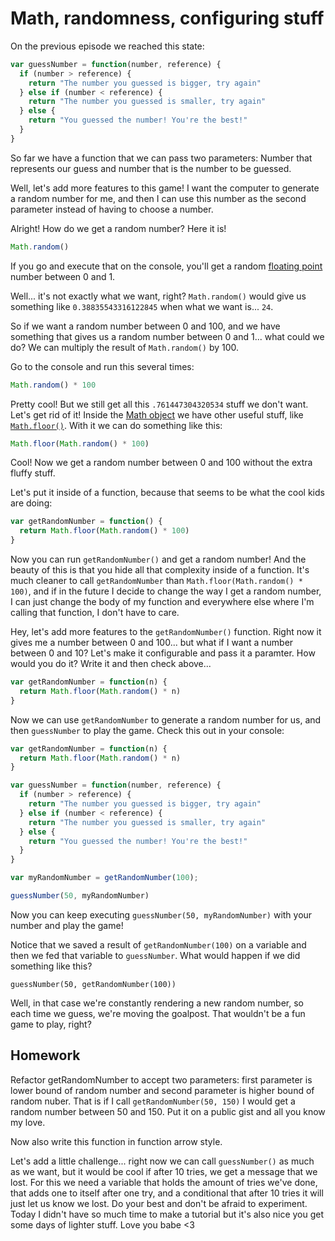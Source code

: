 # Math, randomness, configuring stuff

On the previous episode we reached this state:

```JavaScript
var guessNumber = function(number, reference) {
  if (number > reference) {
    return "The number you guessed is bigger, try again"
  } else if (number < reference) {
    return "The number you guessed is smaller, try again"
  } else {
    return "You guessed the number! You're the best!"
  }
}
```

So far we have a function that we can pass two parameters: Number that represents our guess and number that is the number to be guessed.

Well, let's add more features to this game! I want the computer to generate a random number for me, and then I can use this number as the second parameter instead of having to choose a number.

Alright! How do we get a random number? Here it is!

```JavaScript
Math.random()
```

If you go and execute that on the console, you'll get a random [floating point](https://en.wikipedia.org/wiki/Floating-point_arithmetic) number between 0 and 1.

Well... it's not exactly what we want, right? `Math.random()` would give us something like `0.38835543316122845` when what we want is... `24`.

So if we want a random number between 0 and 100, and we have something that gives us a random number between 0 and 1... what could we do? We can multiply the result of `Math.random()` by 100.

Go to the console and run this several times:


```JavaScript
Math.random() * 100
```

Pretty cool! But we still get all this `.761447304320534` stuff we don't want. Let's get rid of it! Inside the [Math object](https://developer.mozilla.org/en-US/docs/Web/JavaScript/Reference/Global_Objects/Math) we have other useful stuff, like [`Math.floor()`](https://developer.mozilla.org/en-US/docs/Web/JavaScript/Reference/Global_Objects/Math/floor). With it we can do something like this:


```JavaScript
Math.floor(Math.random() * 100)
```

Cool! Now we get a random number between 0 and 100 without the extra fluffy stuff.

Let's put it inside of a function, because that seems to be what the cool kids are doing:

```JavaScript
var getRandomNumber = function() {
  return Math.floor(Math.random() * 100)
}
```

Now you can run `getRandomNumber()` and get a random number! And the beauty of this is that you hide all that complexity inside of a function. It's much cleaner to call `getRandomNumber` than `Math.floor(Math.random() * 100)`, and if in the future I decide to change the way I get a random number, I can just change the body of my function and everywhere else where I'm calling that function, I don't have to care.

Hey, let's add more features to the `getRandomNumber()` function. Right now it gives me a number between 0 and 100...  but what if I want a number between 0 and 10? Let's make it configurable and pass it a paramter. How would you do it? Write it and then check above...


```JavaScript
var getRandomNumber = function(n) {
  return Math.floor(Math.random() * n)
}
```

Now we can use `getRandomNumber` to generate a random number for us, and then `guessNumber` to play the game. Check this out in your console:


```JavaScript
var getRandomNumber = function(n) {
  return Math.floor(Math.random() * n)
}

var guessNumber = function(number, reference) {
  if (number > reference) {
    return "The number you guessed is bigger, try again"
  } else if (number < reference) {
    return "The number you guessed is smaller, try again"
  } else {
    return "You guessed the number! You're the best!"
  }
}

var myRandomNumber = getRandomNumber(100);

guessNumber(50, myRandomNumber)
```

Now you can keep executing `guessNumber(50, myRandomNumber)` with your number and play the game!

Notice that we saved a result of `getRandomNumber(100)` on a variable and then we fed that variable to `guessNumber`. What would happen if we did something like this?

```
guessNumber(50, getRandomNumber(100))
```

Well, in that case we're constantly rendering a new random number, so each time we guess, we're moving the goalpost. That wouldn't be a fun game to play, right?

## Homework

Refactor getRandomNumber to accept two parameters: first parameter is lower bound of random number and second parameter is higher bound of random nuber. That is if I call `getRandomNumber(50, 150)` I would get a random number between 50 and 150. Put it on a public gist and all you know my love.

Now also write this function in function arrow style.

Let's add a little challenge... right now we can call `guessNumber()` as much as we want, but it would be cool if after 10 tries, we get a message that we lost. For this we need a variable that holds the amount of tries we've done, that adds one to itself after one try, and a conditional that after 10 tries it will just let us know we lost. Do your best and don't be afraid to experiment. Today I didn't have so much time to make a tutorial but it's also nice you get some days of lighter stuff. Love you babe <3



